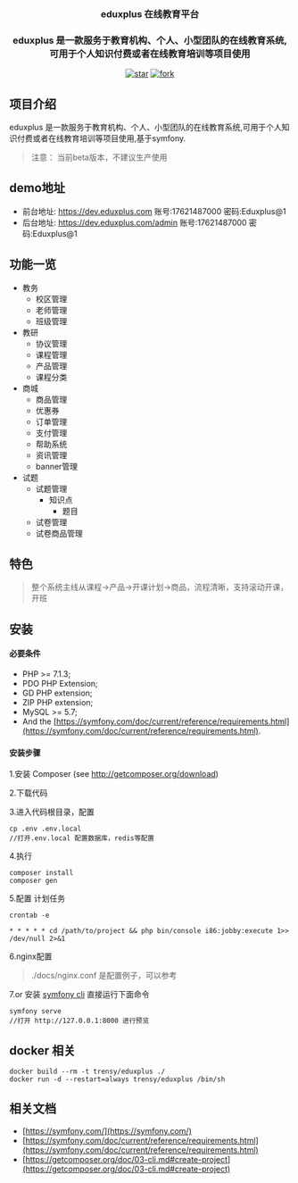 <div align="center"><h3 align="center">eduxplus 在线教育平台</h3></div>
<div align="center"><h3 align="center">eduxplus 是一款服务于教育机构、个人、小型团队的在线教育系统,可用于个人知识付费或者在线教育培训等项目使用</h3></div>
 
<p align="center">
    <a href='https://gitee.com/wangkaihui/eduxplus/stargazers'><img src='https://gitee.com/wangkaihui/eduxplus/badge/star.svg?theme=dark' alt='star'></img></a>
    <a href='https://gitee.com/wangkaihui/eduxplus/members'><img src='https://gitee.com/wangkaihui/eduxplus/badge/fork.svg?theme=dark' alt='fork'></img></a>
</p>

## 项目介绍
eduxplus 是一款服务于教育机构、个人、小型团队的在线教育系统,可用于个人知识付费或者在线教育培训等项目使用,基于symfony.

>注意： 当前beta版本，不建议生产使用

## demo地址
- 前台地址: https://dev.eduxplus.com  账号:17621487000 密码:Eduxplus@1
- 后台地址: https://dev.eduxplus.com/admin  账号:17621487000 密码:Eduxplus@1


## 功能一览
- 教务
  - 校区管理
  - 老师管理
  - 班级管理
- 教研
  - 协议管理
  - 课程管理
  - 产品管理
  - 课程分类
- 商城
  - 商品管理
  - 优惠券
  - 订单管理
  - 支付管理
  - 帮助系统
  - 资讯管理
  - banner管理
- 试题
  - 试题管理
    - 知识点
      - 题目
  - 试卷管理
  - 试卷商品管理

## 特色
> 整个系统主线从课程->产品->开课计划->商品，流程清晰，支持滚动开课，开班
## 安装

#### 必要条件

- PHP >= 7.1.3;
- PDO PHP Extension;
- GD PHP extension;
- ZIP PHP extension;
- MySQL >= 5.7;
- And the [https://symfony.com/doc/current/reference/requirements.html](https://symfony.com/doc/current/reference/requirements.html).

#### 安装步骤

1.安装 Composer (see http://getcomposer.org/download)

2.下载代码

3.进入代码根目录，配置

```$shell
cp .env .env.local
//打开.env.local 配置数据库，redis等配置
```

4.执行

```$php
composer install
composer gen
```

5.配置 计划任务 

```$shell
crontab -e

* * * * * cd /path/to/project && php bin/console i86:jobby:execute 1>> /dev/null 2>&1
```
6.nginx配置
> ./docs/nginx.conf 是配置例子，可以参考

7.or 安装 [symfony cli](https://symfony.com/download) 直接运行下面命令
```$shell
symfony serve
//打开 http://127.0.0.1:8000 进行预览
```

## docker 相关

```$shell
docker build --rm -t trensy/eduxplus ./
docker run -d --restart=always trensy/eduxplus /bin/sh
```

## 相关文档

 - [https://symfony.com/](https://symfony.com/)
 - [https://symfony.com/doc/current/reference/requirements.html](https://symfony.com/doc/current/reference/requirements.html)
 - [https://getcomposer.org/doc/03-cli.md#create-project](https://getcomposer.org/doc/03-cli.md#create-project)

